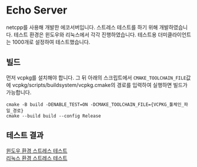# Echo Server
netcpp를 사용해 개발한 에코서버입니다. 스트레스 테스트를 하기 위해 개발하였습니다.
테스트 환경은 윈도우와 리눅스에서 각각 진행하였습니다. 테스트용 더미클라이언트는 1000개로 설정하여 테스트했습니다.

## 빌드
먼저 vcpkg를 설치해야 합니다. 그 뒤 아래의 스크립트에서 `CMAKE_TOOLCHAIN_FILE`값에 vcpkg/scripts/buildsystem/vcpkg.cmake의 경로를 입력하여 실행하면 빌드가 가능합니다.
```shell
cmake -B build -DENABLE_TEST=ON -DCMAKE_TOOLCHAIN_FILE={VCPKG_툴체인_파일_경로}
cmake --build build --config Release
```

## 테스트 결과
[윈도우 환경 스트레스 테스트](https://www.youtube.com/watch?v=rrEsN-b9aU8) <br>
[리눅스 환경 스트레스 테스트](https://www.youtube.com/watch?v=VXUFfou_gxo)
